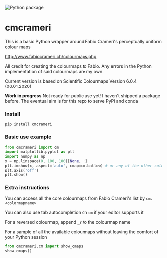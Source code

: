 ![Python package](https://github.com/callumrollo/cmcrameri/workflows/Python%20package/badge.svg)
# cmcrameri

This is a basic Python wrapper around Fabio Crameri's perceptually uniform colour maps

http://www.fabiocrameri.ch/colourmaps.php

All credit for creating the colourmaps to Fabio. Any errors in the Python implementation of said colourmaps are my own.

Current version is based on Scientific Colourmaps Version 6.0.4 (06.01.2020)

**Work in progress** Not ready for public use yet! I haven't shipped a package before. The eventual aim is for this repo to serve PyPi and conda

### Install
`pip install cmcrameri`

### Basic use example

```python
from cmcrameri import cm
import matplotlib.pyplot as plt
import numpy as np
x = np.linspace(0, 100, 100)[None, :]  
plt.imshow(x, aspect='auto', cmap=cm.batlow) # or any of the other colourmaps made by Fabio Crameri
plt.axis('off')
plt.show()
```
### Extra instructions
You can access all the core colourmaps from Fabio Crameri's list by `cm.<colormapname>`

You can also use tab autocompletion on `cm` if your editor supports it

For a reversed colourmap, append `_r` to the colourmap name

For a sample of all the available colourmaps without leaving the comfort of your Python session
```python
from cmcrameri.cm import show_cmaps 
show_cmaps()
```

